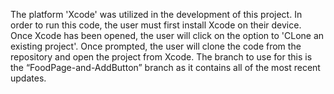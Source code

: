 The platform 'Xcode' was utilized in the development of this project. In order to run this code, the user must first install Xcode on their device. Once Xcode  has been opened, the user will click on the option to 'CLone an existing project'. Once prompted, the user will clone the code from the repository and open the project from Xcode. The branch to use for this is the “FoodPage-and-AddButton” branch as it contains all of the most recent updates.
